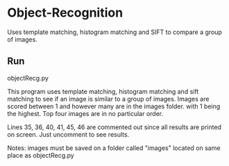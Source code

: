 # Object-Recognition
Uses template matching, histogram matching and SIFT to compare a group of images.

## Run
objectRecg.py

This program uses template matching, histogram matching and sift matching to see if an image is similar to a group of images.
Images are scored between 1 and however many are in the images folder. with 1 being the highest.
Top four images are in no particular order.

Lines 35, 36, 40, 41, 45, 46 are commented out since all results are printed on screen. Just uncomment to see results.

Notes:
images must be saved on a folder called "images" located on same place as objectRecg.py
